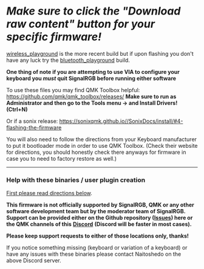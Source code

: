 # _Make sure to click the "Download raw content" button for your specific firmware!_ #

[wireless_playground](https://github.com/SRGBmods/QMK-Binaries/tree/main/QMK%2BVIA-Firmware/0.14.29-keychron/wireless_playground) is the more recent build but if upon flashing you don't have any luck try the [bluetooth_playground](https://github.com/SRGBmods/QMK-Binaries/tree/main/QMK%2BVIA-Firmware/0.14.29-keychron/bluetooth_playground) build.

**One thing of note if you are attempting to use VIA to configure your keyboard you _must_ quit SignalRGB before running either software**

To use these files you may find QMK Toolbox helpful:
https://github.com/qmk/qmk_toolbox/releases/
**Make sure to run as Administrator and then go to the Tools menu -> and Install Drivers! (Ctrl+N)**

Or if a sonix release:
https://sonixqmk.github.io//SonixDocs/install/#4-flashing-the-firmware

You will also need to follow the directions from your Keyboard manufacturer to put it bootloader mode in order to use QMK Toolbox.
(Check their website for directions, you should honestly check there anyways for firmware in case you to need to factory restore as well.)

---

### Help with these binaries / user plugin creation ###

[First please read directions below](https://github.com/SRGBmods/QMK-Binaries/#directions).

**This firmware is not officially supported by SignalRGB, QMK or any other software development team but by the moderator team of SignalRGB. Support can be provided either on the Github repository ([**Issues**](https://github.com/SRGBmods/QMK-Binaries/issues)) here or the QMK channels of this** [**Discord**](https://discord.com/invite/J5dwtcNhqC) **(Discord will be faster in most cases).**

**Please keep support requests to either of those locations only, thanks!**

If you notice something missing (keyboard or variation of a keyboard) or have any issues with these binaries please contact Naitoshedo on the above Discord server.